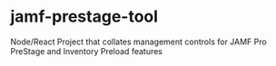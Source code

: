 # jamf-prestage-tool
Node/React Project that collates management controls for JAMF Pro PreStage and Inventory Preload features

